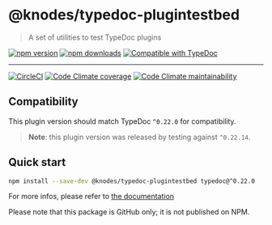 <!-- HEADER -->
# @knodes/typedoc-plugintestbed

> A set of utilities to test TypeDoc plugins

[![npm version](https://img.shields.io/npm/v/@knodes/typedoc-plugintestbed?style=for-the-badge)](https://www.npmjs.com/package/@knodes/typedoc-plugintestbed)
[![npm downloads](https://img.shields.io/npm/dm/@knodes/typedoc-plugintestbed?style=for-the-badge)](https://www.npmjs.com/package/@knodes/typedoc-plugintestbed)
[![Compatible with TypeDoc](https://img.shields.io/badge/For%20typedoc-^0.22.0-green?logo=npm&style=for-the-badge)](https://www.npmjs.com/package/typedoc)

---

[![CircleCI](https://img.shields.io/circleci/build/github/KnodesCommunity/typedoc-plugins/main?style=for-the-badge)](https://circleci.com/gh/KnodesCommunity/typedoc-plugins/tree/main)
[![Code Climate coverage](https://img.shields.io/codeclimate/coverage-letter/KnodesCommunity/typedoc-plugins?style=for-the-badge)](https://codeclimate.com/github/KnodesCommunity/typedoc-plugins)
[![Code Climate maintainability](https://img.shields.io/codeclimate/maintainability/KnodesCommunity/typedoc-plugins?style=for-the-badge)](https://codeclimate.com/github/KnodesCommunity/typedoc-plugins)

## Compatibility

This plugin version should match TypeDoc `^0.22.0` for compatibility.

> **Note**: this plugin version was released by testing against `^0.22.14`.

## Quick start

```sh
npm install --save-dev @knodes/typedoc-plugintestbed typedoc@^0.22.0
```

For more infos, please refer to [the documentation](https://knodescommunity.github.io/typedoc-plugins/modules/_knodes_typedoc_plugintestbed.html)
<!-- HEADER end -->

Please note that this package is GitHub only; it is not published on NPM.